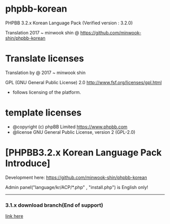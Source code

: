 # phpbb-korean

PHPBB 3.2.x Korean Language Pack (Verified version : 3.2.0)

Translation 2017 ~ minwook shin @ https://github.com/minwook-shin/phpbb-korean

# Translate licenses
Translation by @ 2017 ~ minwook shin

GPL (GNU General Public License) 2.0 http://www.fsf.org/licenses/gpl.html
* follows licensing of the platform.


# template licenses
* @copyright (c) phpBB Limited <https://www.phpbb.com>
* @license GNU General Public License, version 2 (GPL-2.0)


# [PHPBB3.2.x Korean Language Pack Introduce]

Development here: https://github.com/minwook-shin/phpbb-korean

Admin panel("language/kr/ACP/*.php" , "install.php") is English only!


----------
### 3.1.x download branch(End of support)
[link here](https://github.com/minwook-shin/phpbb-korean/tree/old.ver)